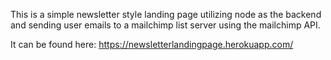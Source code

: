 This is a simple newsletter style landing page utilizing node as the backend and sending user emails to a mailchimp list server using the mailchimp API.

It can be found here: https://newsletterlandingpage.herokuapp.com/